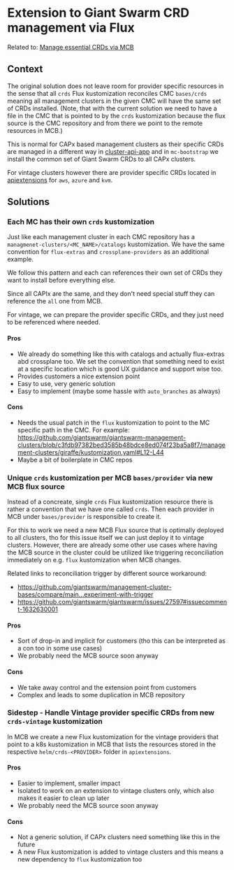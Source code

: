 # Extension to Giant Swarm CRD management via Flux

Related to: [Manage essential CRDs via MCB](../manage-essential-crds-via-mcb/README.md)

## Context

The original solution does not leave room for provider specific resources in the sense that all `crds` 
Flux kustomization reconciles CMC `bases/crds` meaning all management clusters in the given CMC will
have the same set of CRDs installed. (Note, that with the current solution we need to have a file in the CMC
that is pointed to by the `crds` kustomization because the flux source is the CMC repository and from there
we point to the remote resources in MCB.)

This is normal for CAPx based management clusters as their specific CRDs are managed in a different way
in [cluster-api-app](https://github.com/giantswarm/cluster-api-app/tree/e3f45963d98705302a2ef3855695fa9abb583c41/helm/cluster-api/files/core/bases)
and in `mc-bootstrap` we install the common set of Giant Swarm CRDs to all CAPx clusters.

For vintage clusters however there are provider specific CRDs located in
[apiextensions](https://github.com/giantswarm/apiextensions/tree/44bee19e76387be141de42398587b4af0da9edda/helm)
for `aws`, `azure` and `kvm`.

## Solutions

### Each MC has their own `crds` kustomization

Just like each management cluster in each CMC repository has a `managmenet-clusters/<MC_NAME>/catalogs` kustomization.
We have the same convention for `flux-extras` and `crossplane-providers` as an additional example.

We follow this pattern and each can references their own set of CRDs they want to install before everything else.

Since all CAPIx are the same, and they don't need special stuff they can reference the `all` one from MCB.

For vintage, we can prepare the provider specific CRDs, and they just need to be referenced where needed.

#### Pros

- We already do something like this with catalogs and actually flux-extras abd crossplane too. We set the convention
  that something need to exist at a specific location which is good UX guidance and support wise too.
- Provides customers a nice extension point
- Easy to use, very generic solution
- Easy to implement (maybe some hassle with `auto_branches` as always)

#### Cons

- Needs the usual patch in the `flux` kustomization to point to the MC specific path in the CMC.
  For example: https://github.com/giantswarm/giantswarm-management-clusters/blob/c3fdb97382bed3585b48bdce8ed074f23ba5a8f7/management-clusters/giraffe/kustomization.yaml#L12-L44
- Maybe a bit of boilerplate in CMC repos

### Unique `crds` kustomization per MCB `bases/provider` via new MCB flux source

Instead of a concreate, single `crds` Flux kustomization resource there is rather a convention that we have one
called `crds`. Then each provider in MCB under `bases/provider` is responsible to create it.

For this to work we need a new MCB Flux source that is optimally deployed to all clusters, tho for this issue
itself we can just deploy it to vintage clusters. However, there are already some other use cases where
having the MCB source in the cluster could be utilized like triggering reconciliation immediately on e.g. `flux`
kustomization when MCB changes.

Related links to reconciliation trigger by different source workaround:

- https://github.com/giantswarm/management-cluster-bases/compare/main...experiment-with-trigger
- https://github.com/giantswarm/giantswarm/issues/27597#issuecomment-1632630001

#### Pros

- Sort of drop-in and implicit for customers (tho this can be interpreted as a con too in some use cases)
- We probably need the MCB source soon anyway

#### Cons

- We take away control and the extension point from customers
- Complex and leads to some duplication in MCB repository

### Sidestep - Handle Vintage provider specific CRDs from new `crds-vintage` kustomization

In MCB we create a new Flux kustomization for the vintage providers that point to a k8s kustomization in MCB
that lists the resources stored in the respective `helm/crds-<PROVIDER>` folder in `apiextensions`.

#### Pros

- Easier to implement, smaller impact
- Isolated to work on an extension to vintage clusters only, which also makes it easier to clean up later
- We probably need the MCB source soon anyway

#### Cons

- Not a generic solution, if CAPx clusters need something like this in the future
- A new Flux kustomization is added to vintage clusters and this means a new dependency to `flux` kustomization too
